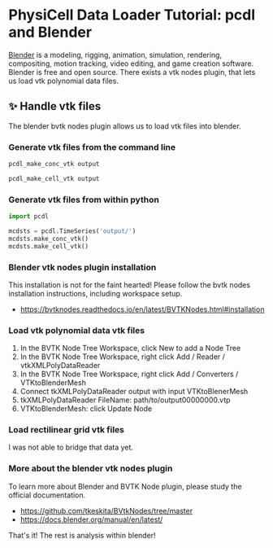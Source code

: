 # PhysiCell Data Loader Tutorial: pcdl and Blender

[Blender](https://www.blender.org/) is a modeling, rigging, animation, simulation, rendering, compositing,  motion tracking, video editing, and game creation software.
Blender is free and open source.
There exists a vtk nodes plugin, that lets us load <!-- vtk rectilinear grid data, -->vtk polynomial data files.


## &#x2728; Handle vtk files

The blender bvtk nodes plugin allows us to load vtk files into blender.

### Generate vtk files from the command line

```bash
pcdl_make_conc_vtk output
```
```bash
pcdl_make_cell_vtk output
```

### Generate vtk files from within python

```python
import pcdl

mcdsts = pcdl.TimeSeries('output/')
mcdsts.make_conc_vtk()
mcdsts.make_cell_vtk()
```

### Blender vtk nodes plugin installation

This installation is not for the faint hearted!
Please follow the bvtk nodes installation instructions,
including workspace setup.

+ https://bvtknodes.readthedocs.io/en/latest/BVTKNodes.html#installation

### Load vtk polynomial data vtk files

1. In the BVTK Node Tree Workspace, click New to add a Node Tree
2. In the BVTK Node Tree Workspace, right click Add / Reader / vtkXMLPolyDataReader
3. In the BVTK Node Tree Workspace, right click Add / Converters / VTKtoBlenderMesh
4. Connect tkXMLPolyDataReader output with input VTKtoBlenerMesh
5. tkXMLPolyDataReader FileName: path/to/output00000000.vtp
6. VTKtoBlenderMesh: click Update Node

### Load rectilinear grid vtk files

I was not able to bridge that data yet.

<!-- Geometry nodes could be part of the solution,
but I would have to write such a converter.
+ https://www.youtube.com/watch?v=oPenYcM6Usw
+ https://www.youtube.com/watch?v=6LMuT2hN2yw
+ https://www.youtube.com/watch?v=LrEHoaq6QFE
-->

### More about the blender vtk nodes plugin

To learn more about Blender and BVTK Node plugin, please study the official documentation.
+ https://github.com/tkeskita/BVtkNodes/tree/master
+ https://docs.blender.org/manual/en/latest/


That's it! The rest is analysis within blender!
